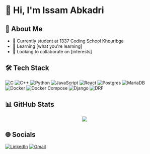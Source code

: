 # 👋 Hi, I'm Issam Abkadri

## 🚀 About Me
- 🔭 Currently student at 1337 Coding School Khouribga
- 🌱 Learning [what you're learning]
- 👯 Looking to collaborate on [interests]

## 🛠️ Tech Stack
![C](https://img.shields.io/badge/-C-blue?logo=cplusplus)
![C++](https://img.shields.io/badge/-C++-blue?logo=cplusplus)
![Python](https://img.shields.io/badge/-Python-3776AB?style=flat-square&logo=python&logoColor=white)
![JavaScript](https://img.shields.io/badge/-JavaScript-F7DF1E?style=flat-square&logo=javascript&logoColor=black)
![React](https://img.shields.io/badge/-React-61DAFB?style=flat-square&logo=react&logoColor=black)
![Postgres](https://img.shields.io/badge/-PostgreSQL-316192?style=flat-square&logo=postgresql&logoColor=white)
![MariaDB](https://img.shields.io/badge/-MariaDB-003545?style=flat-square&logo=mariadb&logoColor=white)
![Docker](https://img.shields.io/badge/-Docker-0db7ed?style=flat-square&logo=docker&logoColor=white)
![Docker Compose](https://img.shields.io/badge/-Docker%20Compose-0db7ed?style=flat-square&logo=docker&logoColor=white)
![Django](https://img.shields.io/badge/-Django-092E20?style=flat-square&logo=django&logoColor=white)
![DRF](https://img.shields.io/badge/-Django_REST_Framework-ff1709?style=flat-square&logo=django&logoColor=white)

## 📊 GitHub Stats
<div align="center">
  <img src="https://github-readme-stats.vercel.app/api?username=isadri&show_icons=true&theme=radical"/>
</div>

## 🌐 Socials
[![LinkedIn](https://img.shields.io/badge/-LinkedIn-0077B5?style=flat-square&logo=linkedin&logoColor=white)](https://www.linkedin.com/in/issam-abkadri/)
[![Gmail](https://img.shields.io/badge/Gmail-D14836?style=flat-square&logo=gmail&logoColor=white)](mailto:issam.abk01@gmail.com)
